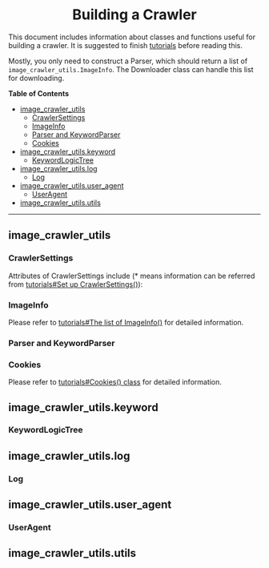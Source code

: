 <h1 align="center">
Building a Crawler
</h1>

This document includes information about classes and functions useful for building a crawler. It is suggested to finish [tutorials](tutorials.md) before reading this.

Mostly, you only need to construct a Parser, which should return a list of `image_crawler_utils.ImageInfo`. The Downloader class can handle this list for downloading.

**Table of Contents**

- [image\_crawler\_utils](#image_crawler_utils)
  - [CrawlerSettings](#crawlersettings)
  - [ImageInfo](#imageinfo)
  - [Parser and KeywordParser](#parser-and-keywordparser)
  - [Cookies](#cookies)
- [image\_crawler\_utils.keyword](#image_crawler_utilskeyword)
  - [KeywordLogicTree](#keywordlogictree)
- [image\_crawler\_utils.log](#image_crawler_utilslog)
  - [Log](#log)
- [image\_crawler\_utils.user\_agent](#image_crawler_utilsuser_agent)
  - [UserAgent](#useragent)
- [image\_crawler\_utils.utils](#image_crawler_utilsutils)
---

## image_crawler_utils

### CrawlerSettings

Attributes of CrawlerSettings include (\* means information can be referred from [tutorials#Set up CrawlerSettings()](tutorials.md#set-up-crawlersettings)):

### ImageInfo

Please refer to [tutorials#The list of ImageInfo()](tutorials.md#the-list-of-imageurlnameinfo) for detailed information.

### Parser and KeywordParser

### Cookies

Please refer to [tutorials#Cookies() class](tutorials.md#cookies-class) for detailed information.

## image_crawler_utils.keyword

### KeywordLogicTree

## image_crawler_utils.log

### Log

## image_crawler_utils.user_agent

### UserAgent

## image_crawler_utils.utils
